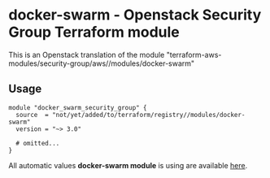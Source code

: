 # docker-swarm - Openstack Security Group Terraform module

This is an Openstack translation of the module "terraform-aws-modules/security-group/aws//modules/docker-swarm"

## Usage

```hcl
module "docker_swarm_security_group" {
  source  = "not/yet/added/to/terraform/registry//modules/docker-swarm"
  version = "~> 3.0"

  # omitted...
}
```

All automatic values **docker-swarm module** is using are available [here](https://github.com/terraform-aws-modules/terraform-aws-security-group/blob/master/modules/docker-swarm/auto_values.tf).

<!-- BEGINNING OF PRE-COMMIT-TERRAFORM DOCS HOOK -->
<!-- END OF PRE-COMMIT-TERRAFORM DOCS HOOK -->
